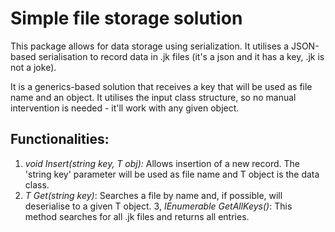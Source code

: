 # Simple file storage solution

This package allows for data storage using serialization. It utilises a JSON-based serialisation to record data in .jk files (it's a json and it has a key, .jk is not a joke).

It is a generics-based solution that receives a key that will be used as file name and an <T> object. It utilises the input class structure, so no manual intervention is needed - it'll work with any given object.

## Functionalities:
1. *void Insert(string key, T obj):* Allows insertion of a new record. The 'string key' parameter will be used as file name and T object is the data class.
2. *T Get<T>(string key)*: Searches a file by name and, if possible, will deserialise to a given T object.
3, *IEnumerable<string> GetAllKeys()*: This method searches for all .jk files and returns all entries.
